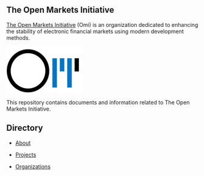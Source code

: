 ## The Open Markets Initiative

[The Open Markets Initiative](https://github.com/Open-Markets-Initiative/Directory/tree/main/About "About Omi") (Omi) is an organization dedicated to enhancing the stability of electronic financial markets using modern development methods.

[![Omi](https://github.com/Open-Markets-Initiative/Directory/blob/main/About/Images/Logo.png)](https://github.com/Open-Markets-Initiative/Directory/tree/master/About)

This repository contains documents and information related to The Open Markets Initiative.

## Directory

- [About](https://github.com/Open-Markets-Initiative/Directory/tree/main/About "Omi philosophy, rules and regulations")

- [Projects](https://github.com/Open-Markets-Initiative/Directory/tree/main/Projects "Omi GitHub Projects")

- [Organizations](https://github.com/Open-Markets-Initiative/Directory/tree/main/Organizations "Organizations covered by The Omi")
